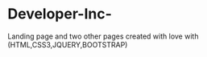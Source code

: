 # Developer-Inc-
Landing page and two other pages created with love with (HTML,CSS3,JQUERY,BOOTSTRAP)

